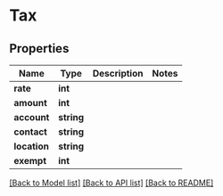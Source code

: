 # Tax

## Properties
Name | Type | Description | Notes
------------ | ------------- | ------------- | -------------
**rate** | **int** |  | 
**amount** | **int** |  | 
**account** | **string** |  | 
**contact** | **string** |  | 
**location** | **string** |  | 
**exempt** | **int** |  | 

[[Back to Model list]](../../README.md#documentation-for-models) [[Back to API list]](../../README.md#documentation-for-api-endpoints) [[Back to README]](../../README.md)

